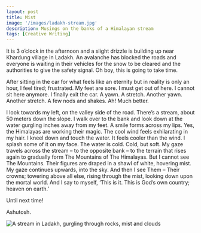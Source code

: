 ```yaml
---
layout: post
title: Mist
image: '/images/ladakh-stream.jpg'
description: Musings on the banks of a Himalayan stream
tags: [Creative Writing]
---
```


It is 3 o’clock in the afternoon and a slight drizzle is building up near Khardung village in Ladakh. An avalanche has blocked the roads and everyone is waiting in their vehicles for the snow to be cleared and the authorities to give the safety signal. Oh boy, this is going to take time.

After sitting in the car for what feels like an eternity but in reality is only an hour, I feel tired; frustrated. My feet are sore. I must get out of here. I cannot sit here anymore. I finally exit the car. A yawn. A stretch. Another yawn. Another stretch. A few nods and shakes. Ah! Much better.

I look towards my left, on the valley side of the road. There’s a stream, about 50 meters down the slope. I walk over to the bank and look down at the water gurgling inches away from my feet. A smile forms across my lips. Yes, the Himalayas are working their magic. The cool wind feels exhilarating in my hair. I kneel down and touch the water. It feels cooler than the wind. I splash some of it on my face. The water is cold. Cold, but soft. My gaze travels across the stream – to the opposite bank – to the terrain that rises again to gradually form The Mountains of The Himalayas. But I cannot see The Mountains. Their figures are draped in a shawl of white, hovering mist. My gaze continues upwards, into the sky. And then I see Them – Their crowns; towering above all else, rising through the mist, looking down upon the mortal world. And I say to myself, ‘This is it. This is God’s own country; heaven on earth.’

Until next time!

Ashutosh.

<img src="{{ site.baseurl }}/images/ladakh-stream.jpg" alt="A stream in Ladakh, gurgling through rocks, mist and clouds">